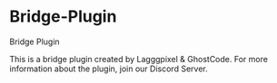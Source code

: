 # Bridge-Plugin
Bridge Plugin

This is a bridge plugin created by Lagggpixel & GhostCode. For more information about the plugin, join our Discord Server.

